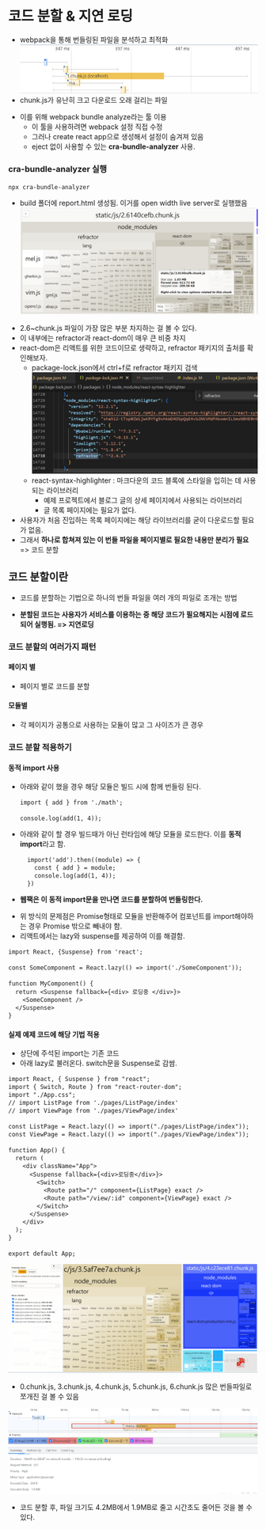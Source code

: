 # 코드 분할 & 지연 로딩

- webpack을 통해 번들링된 파일을 분석하고 최적화
  ![](../p2.png)
- chunk.js가 유난히 크고 다운로드 오래 걸리는 파일

* 이를 위해 webpack bundle analyze라는 툴 이용
  - 이 툴을 사용하려면 webpack 설정 직접 수정
  * 그러나 create react app으로 생성해서 설정이 숨겨져 있음
  * eject 없이 사용할 수 있는 **cra-bundle-analyzer** 사용.

### cra-bundle-analyzer 실행

```
npx cra-bundle-analyzer
```

- build 폴더에 report.html 생성됨. 이거를 open width live server로 실행했음
  ![](a.png)

* 2.6~chunk.js 파일이 가장 많은 부분 차지하는 걸 볼 수 있다.
* 이 내부에는 refractor과 react-dom이 매우 큰 비중 차지
* react-dom은 리액트를 위한 코드이므로 생략하고, refractor 패키지의 출처를 확인해보자.
  - package-lock.json에서 ctrl+f로 refractor 패키지 검색
    ![](b.png)
  * react-syntax-highlighter : 마크다운의 코드 블록에 스타일을 입히는 데 사용되는 라이브러리
    - 예제 프로젝트에서 블로그 글의 상세 페이지에서 사용되는 라이브러리
    - 글 목록 페이지에는 필요가 없다.
* 사용자가 처음 진입하는 목록 페이지에는 해당 라이브러리를 굳이 다운로드할 필요가 없음.
* 그래서 **하나로 합쳐져 있는 이 번들 파일을 페이지별로 필요한 내용만 분리가 필요** => 코드 분할

## 코드 분할이란

- 코드를 분할하는 기법으로 하나의 번들 파일을 여러 개의 파일로 조개는 방법

* **분할된 코드는 사용자가 서비스를 이용하는 중 해당 코드가 필요해지는 시점에 로드되어 실행됨. => 지연로딩**

### 코드 분할의 여러가지 패턴

#### 페이지 별

- 페이지 별로 코드를 분할

#### 모듈별

- 각 페이지가 공통으로 사용하는 모듈이 많고 그 사이즈가 큰 경우

### 코드 분할 적용하기

#### 동적 import 사용

- 아래와 같이 했을 경우 해당 모듈은 빌드 시에 함께 번들링 된다.

  ```
  import { add } from './math';

  console.log(add(1, 4));
  ```

- 아래와 같이 할 경우 빌드때가 아닌 런타임에 해당 모듈을 로드한다.
  이를 **동적 import**라고 함.

  ```
    import('add').then((module) => {
      const { add } = module;
      console.log(add(1, 4));
    })
  ```

- **웹팩은 이 동적 import문을 만나면 코드를 분할하여 번들링한다.**

* 위 방식의 문제점은 Promise형태로 모듈을 반환해주어 컴포넌트를 import해야하는 경우 Promise 밖으로 빼내야 함.
* 리액트에서는 lazy와 suspense를 제공하여 이를 해결함.

```
import React, {Suspense} from 'react';

const SomeComponent = React.lazy(() => import('./SomeComponent'));

function MyComponent() {
  return <Suspense fallback={<div> 로딩중 </div>}>
    <SomeComponent />
  </Suspense>
}
```

#### 실제 예제 코드에 해당 기법 적용

- 상단에 주석된 import는 기존 코드
- 아래 lazy로 불러온다. switch문을 Suspense로 감쌈.

```
import React, { Suspense } from "react";
import { Switch, Route } from "react-router-dom";
import "./App.css";
// import ListPage from './pages/ListPage/index'
// import ViewPage from './pages/ViewPage/index'

const ListPage = React.lazy(() => import("./pages/ListPage/index"));
const ViewPage = React.lazy(() => import("./pages/ViewPage/index"));

function App() {
  return (
    <div className="App">
      <Suspense fallback={<div>로딩중</div>}>
        <Switch>
          <Route path="/" component={ListPage} exact />
          <Route path="/view/:id" component={ViewPage} exact />
        </Switch>
      </Suspense>
    </div>
  );
}

export default App;

```

![](c.png)

- 0.chunk.js, 3.chunk.js, 4.chunk.js, 5.chunk.js, 6.chunk.js 많은 번들파일로 쪼개진 걸 볼 수 있음

![](d.png)

- 코드 분할 후, 파일 크기도 4.2MB에서 1.9MB로 줄고 시간초도 줄어든 것을 볼 수 있다.
